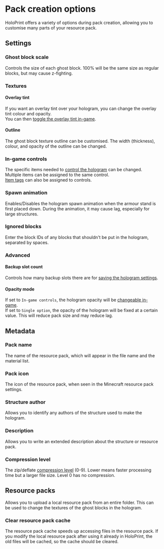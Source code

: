 # Pack creation options
HoloPrint offers a variety of options during pack creation, allowing you to customise many parts of your resource pack.
## Settings
### Ghost block scale
Controls the size of each ghost block. 100% will be the same size as regular blocks, but may cause z-fighting.
### Textures
#### Overlay tint
If you want an overlay tint over your hologram, you can change the overlay tint colour and opacity.  
You can then [toggle the overlay tint in-game](/hologram-controls#toggle-tint).
#### Outline
The ghost block texture outline can be customised. The width (thickness), colour, and opacity of the outline can be changed.
### In-game controls
The specific items needed to [control the hologram](/hologram-controls) can be changed. Multiple items can be assigned to the same control.  
[Item tags](https://minecraft.wiki/w/Item_tag_(Bedrock_Edition)) can also be assigned to controls.
### Spawn animation
Enables/Disables the hologram spawn animation when the armour stand is first placed down. During the animation, it may cause lag, especially for large structures.
### Ignored blocks
Enter the block IDs of any blocks that shouldn't be put in the hologram, separated by spaces.
### Advanced
#### Backup slot count
Controls how many backup slots there are for [saving the hologram settings](/hologram-controls#save-hologram-settings).
#### Opacity mode
If set to `In-game controls`, the hologram opacity will be [changeable in-game](/hologram-controls#change-transparency).  
If set to `Single option`, the opacity of the hologram will be fixed at a certain value. This will reduce pack size and may reduce lag.
## Metadata
### Pack name
The name of the resource pack, which will appear in the file name and the material list.
### Pack icon
The icon of the resource pack, when seen in the Minecraft resource pack settings.
### Structure author
Allows you to identify any authors of the structure used to make the hologram.
### Description
Allows you to write an extended description about the structure or resource pack.
### Compression level
The zip/deflate [compression level](https://en.wikipedia.org/wiki/Deflate) (0-9). Lower means faster processing time but a larger file size. Level 0 has no compression.
## Resource packs
Allows you to upload a local resource pack from an entire folder. This can be used to change the textures of the ghost blocks in the hologram.
### Clear resource pack cache
The resource pack cache speeds up accessing files in the resource pack. If you modify the local resource pack after using it already in HoloPrint, the old files will be cached, so the cache should be cleared.